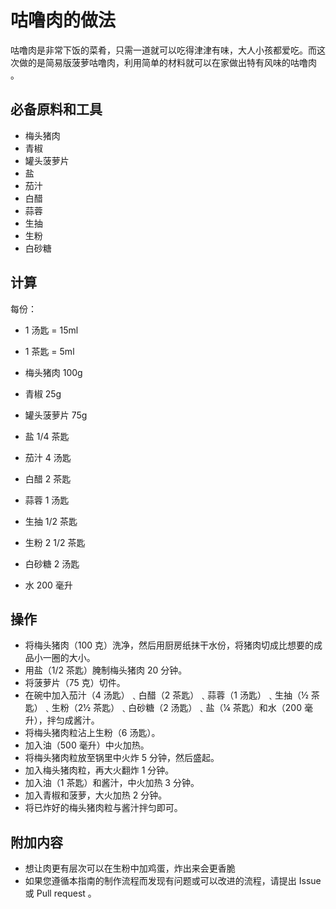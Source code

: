 
# 咕噜肉的做法

咕噜肉是非常下饭的菜肴，只需一道就可以吃得津津有味，大人小孩都爱吃。而这次做的是简易版菠萝咕噜肉，利用简单的材料就可以在家做出特有风味的咕噜肉 。

## 必备原料和工具

- 梅头猪肉
- 青椒
- 罐头菠萝片
- 盐
- 茄汁
- 白醋
- 蒜蓉
- 生抽
- 生粉
- 白砂糖

## 计算

每份：

- 1 汤匙 = 15ml
- 1 茶匙 = 5ml

- 梅头猪肉 100g
- 青椒 25g
- 罐头菠萝片 75g
- 盐 1/4 茶匙
- 茄汁 4 汤匙
- 白醋 2 茶匙
- 蒜蓉 1 汤匙
- 生抽 1/2 茶匙
- 生粉 2 1/2 茶匙
- 白砂糖 2 汤匙
- 水 200 毫升

## 操作

- 将梅头猪肉（100 克）洗净，然后用厨房纸抹干水份，将猪肉切成比想要的成品小一圈的大小。
- 用盐（1/2 茶匙）腌制梅头猪肉 20 分钟。
- 将菠萝片（75 克）切件。
- 在碗中加入茄汁（4 汤匙）﹑白醋（2 茶匙）﹑蒜蓉（1 汤匙）﹑生抽（½ 茶匙）﹑生粉（2½ 茶匙）﹑白砂糖（2 汤匙）﹑盐（¼ 茶匙）和水（200 毫升），拌匀成酱汁。
- 将梅头猪肉粒沾上生粉（6 汤匙）。
- 加入油（500 毫升）中火加热。
- 将梅头猪肉粒放至锅里中火炸 5 分钟，然后盛起。
- 加入梅头猪肉粒，再大火翻炸 1 分钟。
- 加入油（1 茶匙）和酱汁，中火加热 3 分钟。
- 加入青椒和菠萝，大火加热 2 分钟。
- 将已炸好的梅头猪肉粒与酱汁拌匀即可。

## 附加内容

- 想让肉更有层次可以在生粉中加鸡蛋，炸出来会更香脆
- 如果您遵循本指南的制作流程而发现有问题或可以改进的流程，请提出 Issue 或 Pull request 。

